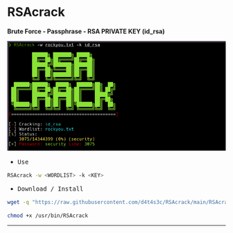 # RSAcrack

**Brute Force - Passphrase - RSA PRIVATE KEY (id_rsa)**

![](/1.png)

- <kbd>Use</kbd>

```bash
RSAcrack -w <WORDLIST> -k <KEY>
```

- <kbd>Download / Install</kbd>

```bash
wget -q "https://raw.githubusercontent.com/d4t4s3c/RSAcrack/main/RSAcrack.sh" -O /usr/bin/RSAcrack
```
```bash
chmod +x /usr/bin/RSAcrack
```

---
